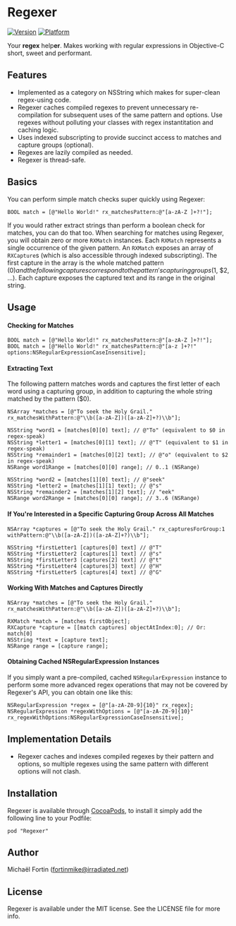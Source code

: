 # Regexer

[![Version](http://cocoapod-badges.herokuapp.com/v/Regexer/badge.png)](http://cocoadocs.org/docsets/Regexer)
[![Platform](http://cocoapod-badges.herokuapp.com/p/Regexer/badge.png)](http://cocoadocs.org/docsets/Regexer)

Your **regex** help**er**. Makes working with regular expressions in Objective-C short, sweet and performant.

## Features

- Implemented as a category on NSString which makes for super-clean regex-using code.
- Regexer caches compiled regexes to prevent unnecessary re-compilation for subsequent uses of the same pattern and options. Use regexes without polluting your classes with regex instantitation and caching logic.
- Uses indexed subscripting to provide succinct access to matches and capture groups (optional).
- Regexes are lazily compiled as needed.
- Regexer is thread-safe.

## Basics

You can perform simple match checks super quickly using Regexer:

	BOOL match = [@"Hello World!" rx_matchesPattern:@"[a-zA-Z ]+?!"];

If you would rather extract strings than perform a boolean check for matches, you can do that too. When searching for matches using Regexer, you will obtain zero or more `RXMatch` instances. Each `RXMatch` represents a single occurrence of the given pattern. An `RXMatch` exposes an array of `RXCapture`s (which is also accessible through indexed subscripting). The first capture in the array is the whole matched pattern ($0) and the following captures correspond to the pattern's capturing groups ($1, $2, ...). Each capture exposes the captured text and its range in the original string.

## Usage

#### Checking for Matches

	BOOL match = [@"Hello World!" rx_matchesPattern:@"[a-zA-Z ]+?!"];
	BOOL match = [@"Hello World!" rx_matchesPattern:@"[a-z ]+?!" options:NSRegularExpressionCaseInsensitive];

#### Extracting Text

The following pattern matches words and captures the first letter of each word using a capturing group, in addition to capturing the whole string matched by the pattern ($0).

	NSArray *matches = [@"To seek the Holy Grail." rx_matchesWithPattern:@"\\b([a-zA-Z])([a-zA-Z]+?)\\b"];
	
	NSString *word1 = [matches[0][0] text]; // @"To" (equivalent to $0 in regex-speak)
	NSString *letter1 = [matches[0][1] text]; // @"T" (equivalent to $1 in regex-speak)
	NSString *remainder1 = [matches[0][2] text]; // @"o" (equivalent to $2 in regex-speak)
	NSRange word1Range = [matches[0][0] range]; // 0..1 (NSRange)
	
	NSString *word2 = [matches[1][0] text]; // @"seek"
	NSString *letter2 = [matches[1][1] text]; // @"s"
	NSString *remainder2 = [matches[1][2] text]; // "eek"
	NSRange word2Range = [matches[0][0] range]; // 3..6 (NSRange)

#### If You're Interested in a Specific Capturing Group Across All Matches

	NSArray *captures = [@"To seek the Holy Grail." rx_capturesForGroup:1 withPattern:@"\\b([a-zA-Z])([a-zA-Z]+?)\\b"];
			
	NSString *firstLetter1 [captures[0] text] // @"T"
	NSString *firstLetter2 [captures[1] text] // @"s"
	NSString *firstLetter3 [captures[2] text] // @"t"
	NSString *firstLetter4 [captures[3] text] // @"H"
	NSString *firstLetter5 [captures[4] text] // @"G"

#### Working With Matches and Captures Directly

	NSArray *matches = [@"To seek the Holy Grail." rx_matchesWithPattern:@"\\b([a-zA-Z])([a-zA-Z]+?)\\b"];
	
	RXMatch *match = [matches firstObject];
	RXCapture *capture = [[match captures] objectAtIndex:0]; // Or: match[0]
	NSString *text = [capture text];
	NSRange range = [capture range];

#### Obtaining Cached NSRegularExpression Instances

If you simply want a pre-compiled, cached `NSRegularExpression` instance to perform some more advanced regex operations that may not be covered by Regexer's API, you can obtain one like this:

	NSRegularExpression *regex = [@"[a-zA-Z0-9]{10}" rx_regex];
	NSRegularExpression *regexWithOptions = [@"[a-zA-Z0-9]{10}" rx_regexWithOptions:NSRegularExpressionCaseInsensitive];

## Implementation Details

- Regexer caches and indexes compiled regexes by their pattern and options, so multiple regexes using the same pattern with different options will not clash.

## Installation

Regexer is available through [CocoaPods](http://cocoapods.org), to install
it simply add the following line to your Podfile:

    pod "Regexer"

## Author

Michaël Fortin (fortinmike@irradiated.net)

## License

Regexer is available under the MIT license. See the LICENSE file for more info.

